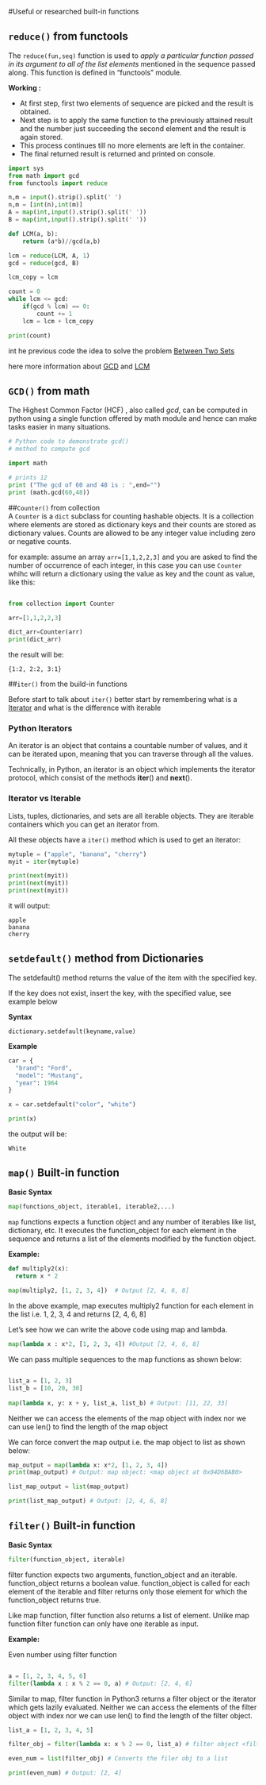 #Useful or researched built-in functions

## `reduce()` from functools  

 The `reduce(fun,seq)` function is used to *apply a particular function passed in its argument to all of the list elements* mentioned in the sequence passed along. This function is defined in “functools” module.

**Working :** 

* At first step, first two elements of sequence are picked and the result is obtained.  
* Next step is to apply the same function to the previously attained result and the number just succeeding the second element and the result is again stored.  
* This process continues till no more elements are left in the container.  
* The final returned result is returned and printed on console.  

```python
import sys
from math import gcd
from functools import reduce

n,m = input().strip().split(' ')
n,m = [int(n),int(m)]
A = map(int,input().strip().split(' '))
B = map(int,input().strip().split(' '))

def LCM(a, b):
    return (a*b)//gcd(a,b)

lcm = reduce(LCM, A, 1)
gcd = reduce(gcd, B)

lcm_copy = lcm

count = 0
while lcm <= gcd:
    if(gcd % lcm) == 0:
        count += 1
    lcm = lcm + lcm_copy

print(count)
```

int he previous code the idea to solve the problem [Between Two Sets](https://www.hackerrank.com/challenges/between-two-sets/problem)

here more information about [GCD](https://en.wikipedia.org/wiki/Greatest_common_divisor) and [LCM](https://en.wikipedia.org/wiki/Least_common_multiple) 

## `GCD()` from math
The Highest Common Factor (HCF) , also called *gcd*, can be computed in python using a single function offered by math module and hence can make tasks easier in many situations.

```python
# Python code to demonstrate gcd() 
# method to compute gcd 

import math 

# prints 12 
print ("The gcd of 60 and 48 is : ",end="") 
print (math.gcd(60,48)) 
```

##`Counter()` from collection  
A `Counter` is a `dict` subclass for counting hashable objects. It is a collection where elements are stored as dictionary keys and their counts are stored as dictionary values. Counts are allowed to be any integer value including zero or negative counts. 

for example: assume an array `arr=[1,1,2,2,3]` and you are asked to find the number of occurrence of each integer, in this case you can use `Counter` whihc will return a dictionary using the value as key and the count as value, like this:

```python

from collection import Counter

arr=[1,1,2,2,3]

dict_arr=Counter(arr)
print(dict_arr)
```

the result will be:

```
{1:2, 2:2, 3:1}
```

##`iter()` from the build-in functions

Before start to talk about `iter()` better start by remembering what is a [Iterator](https://www.w3schools.com/python/python_iterators.asp) and what is the difference with iterable

### Python Iterators
An iterator is an object that contains a countable number of values, and it can be iterated upon, meaning that you can traverse through all the values.

Technically, in Python, an iterator is an object which implements the iterator protocol, which consist of the methods __iter__() and __next__().

### Iterator vs Iterable

Lists, tuples, dictionaries, and sets are all iterable objects. They are iterable containers which you can get an iterator from.

All these objects have a `iter()` method which is used to get an iterator:

```python
mytuple = ("apple", "banana", "cherry")
myit = iter(mytuple)

print(next(myit))
print(next(myit))
print(next(myit))
```
it will output:

```
apple
banana
cherry
```


## `setdefault()` method from Dictionaries

The setdefault() method returns the value of the item with the specified key.

If the key does not exist, insert the key, with the specified value, see example below

**Syntax**
```
dictionary.setdefault(keyname,value)
```

**Example**
```python
car = {
  "brand": "Ford",
  "model": "Mustang",
  "year": 1964
}

x = car.setdefault("color", "white")

print(x)
```
 the output will be:

```
White
```

## `map()` Built-in function

**Basic Syntax**
```python
map(functions_object, iterable1, iterable2,...)
```
`map` functions expects a function object and any number of iterables like list, dictionary, etc. It executes the function_object for each element in the sequence and returns a list of the elements modified by the function object.

**Example:**
```python
def multiply2(x):
  return x * 2
    
map(multiply2, [1, 2, 3, 4])  # Output [2, 4, 6, 8]
```
In the above example, map executes multiply2 function for each element in the list i.e. 1, 2, 3, 4 and returns [2, 4, 6, 8]

Let’s see how we can write the above code using map and lambda.

```python
map(lambda x : x*2, [1, 2, 3, 4]) #Output [2, 4, 6, 8]
```

We can pass multiple sequences to the map functions as shown below:
```python

list_a = [1, 2, 3]
list_b = [10, 20, 30]
  
map(lambda x, y: x + y, list_a, list_b) # Output: [11, 22, 33]
```
Neither we can access the elements of the map object with index nor we can use len() to find the length of the map object

We can force convert the map output i.e. the map object to list as shown below:

```python
map_output = map(lambda x: x*2, [1, 2, 3, 4])
print(map_output) # Output: map object: <map object at 0x04D6BAB0>

list_map_output = list(map_output)

print(list_map_output) # Output: [2, 4, 6, 8]
```

## `filter()` Built-in function

**Basic Syntax**
```python
filter(function_object, iterable)
```

filter function expects two arguments, function_object and an iterable. function_object returns a boolean value. function_object is called for each element of the iterable and filter returns only those element for which the function_object returns true.

Like map function, filter function also returns a list of element. Unlike map function filter function can only have one iterable as input.

**Example:**

Even number using filter function
```python

a = [1, 2, 3, 4, 5, 6]
filter(lambda x : x % 2 == 0, a) # Output: [2, 4, 6]
```

Similar to map, filter function in Python3 returns a filter object or the iterator which gets lazily evaluated. Neither we can access the elements of the filter object with index nor we can use len() to find the length of the filter object.

```python
list_a = [1, 2, 3, 4, 5]

filter_obj = filter(lambda x: x % 2 == 0, list_a) # filter object <filter at 0x4e45890>

even_num = list(filter_obj) # Converts the filer obj to a list

print(even_num) # Output: [2, 4]
```

